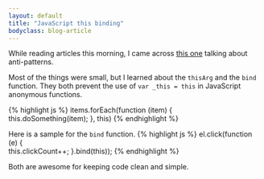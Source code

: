 ```yaml
---
layout: default
title: "JavaScript this binding"
bodyclass: blog-article
---
```


While reading articles this morning, I came across [this one](http://blog.javascripting.com/2014/11/06/real-world-javascript-anti-patterns/) talking about anti-patterns.

<!-- more -->

Most of the things were small, but I learned about the <code>thisArg</code> and the <code>bind</code> function. They both prevent the use of <code>var _this = this</code> in JavaScript anonymous functions.

{% highlight js %}
items.forEach(function (item) {  
    this.doSomething(item);
}, this)
{% endhighlight %}

Here is a sample for the <code>bind</code> function.
{% highlight js %}
el.click(function (e) {  
    this.clickCount++;
}.bind(this));
{% endhighlight %}

Both are awesome for keeping code clean and simple.